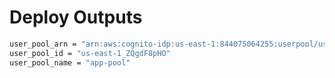 # Deploy Outputs

```bash
user_pool_arn = "arn:aws:cognito-idp:us-east-1:844075064255:userpool/us-east-1_ZQgdF8pHO"
user_pool_id = "us-east-1_ZQgdF8pHO"
user_pool_name = "app-pool"
```
